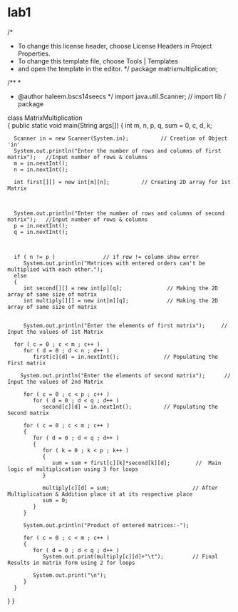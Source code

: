 # lab1


/*
 * To change this license header, choose License Headers in Project Properties.
 * To change this template file, choose Tools | Templates
 * and open the template in the editor.
 */
package matrixmultiplication;

/**
 *
 * @author haleem.bscs14seecs
 */
import java.util.Scanner;        // import lib / package
 
class MatrixMultiplication   
{
   public static void main(String args[])
   {
      int m, n, p, q, sum = 0, c, d, k;
 
      Scanner in = new Scanner(System.in);          // Creation of Object 'in'
      System.out.println("Enter the number of rows and columns of first matrix");   //Input number of rows & columns
      m = in.nextInt();
      n = in.nextInt();
 
      int first[][] = new int[m][n];          // Creating 2D array for 1st Matrix
 
     
 
      System.out.println("Enter the number of rows and columns of second matrix");   //Input number of rows & columns
      p = in.nextInt();
      q = in.nextInt();
      
       
 
      if ( n != p )               // if row != column show error
         System.out.println("Matrices with entered orders can't be multiplied with each other.");
      else
      {
         int second[][] = new int[p][q];              // Making the 2D array of same size of matrix 
         int multiply[][] = new int[m][q];            // Making the 2D array of same size of matrix 
         
         
         System.out.println("Enter the elements of first matrix");     // Input the values of 1st Matrix
 
      for ( c = 0 ; c < m ; c++ )
         for ( d = 0 ; d < n ; d++ )
            first[c][d] = in.nextInt();              // Populating the First matrix
 
        System.out.println("Enter the elements of second matrix");      // Input the values of 2nd Matrix
 
         for ( c = 0 ; c < p ; c++ )
            for ( d = 0 ; d < q ; d++ )
               second[c][d] = in.nextInt();          // Populating the Second matrix
 
         for ( c = 0 ; c < m ; c++ )
         {
            for ( d = 0 ; d < q ; d++ )
            {   
               for ( k = 0 ; k < p ; k++ )
               {
                  sum = sum + first[c][k]*second[k][d];        //  Main logic of multiplication using 3 for loops
               }
 
               multiply[c][d] = sum;                          // After Multiplication & Addition place it at its respective place
               sum = 0;
            }
         }
 
         System.out.println("Product of entered matrices:-");
 
         for ( c = 0 ; c < m ; c++ )
         {
            for ( d = 0 ; d < q ; d++ )
               System.out.print(multiply[c][d]+"\t");         // Final Results in matrix form using 2 for loops
 
            System.out.print("\n");
         }
      }
   }
}






























